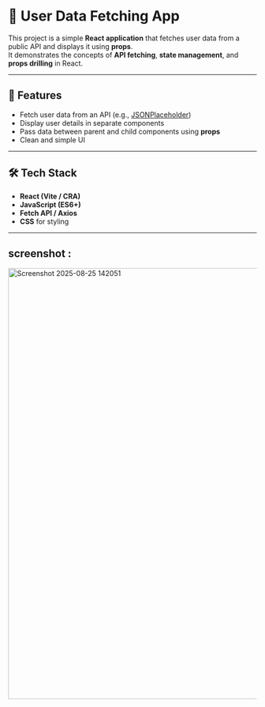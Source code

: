 # 👤 User Data Fetching App

This project is a simple **React application** that fetches user data from a public API and displays it using **props**.  
It demonstrates the concepts of **API fetching**, **state management**, and **props drilling** in React.

---

## 🚀 Features
- Fetch user data from an API (e.g., [JSONPlaceholder](https://jsonplaceholder.typicode.com/users))
- Display user details in separate components
- Pass data between parent and child components using **props**
- Clean and simple UI

---

## 🛠️ Tech Stack
- **React (Vite / CRA)**    
- **JavaScript (ES6+)**
- **Fetch API / Axios**
- **CSS** for styling

---

## screenshot :
<img width="1919" height="872" alt="Screenshot 2025-08-25 142051" src="https://github.com/user-attachments/assets/e952a01d-ed36-47a0-93bd-324be008bcbc" />
